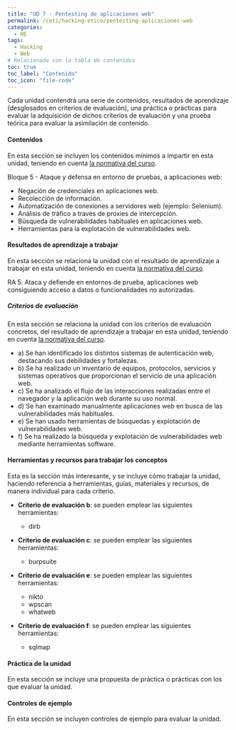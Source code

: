 ```yaml
---
title: "UD 7 - Pentesting de aplicaciones web"
permalink: /ceti/hacking-etico/pentesting-aplicaciones-web
categories:
  - HE
tags:
  - Hacking
  - Web
# Relacionado con la tabla de contenidos
toc: true
toc_label: "Contenido"
toc_icon: "file-code"
---
```


Cada unidad contendrá una serie de contenidos, resultados de aprendizaje (desglosados en criterios de evaluación), una práctica o prácticas para evaluar la adquisición de dichos criterios de evaluación y una prueba teórica para evaluar la asimilación de contenido.

#### Contenidos

En esta sección se incluyen los contenidos mínimos a impartir en esta unidad, teniendo en cuenta [la normativa del curso](https://www.boe.es/diario_boe/txt.php?id=BOE-A-2020-4963).

Bloque 5 - Ataque y defensa en entorno de pruebas, a aplicaciones web:

- Negación de credenciales en aplicaciones web.
- Recolección de información.
- Automatización de conexiones a servidores web (ejemplo: Selenium).
- Análisis de tráfico a través de proxies de intercepción.
- Búsqueda de vulnerabilidades habituales en aplicaciones web.
- Herramientas para la explotación de vulnerabilidades web.

#### Resultados de aprendizaje a trabajar

En esta sección se relaciona la unidad con el resultado de aprendizaje a trabajar en esta unidad, teniendo en cuenta [la normativa del curso](https://www.boe.es/diario_boe/txt.php?id=BOE-A-2020-4963).

RA 5. Ataca y defiende en entornos de prueba, aplicaciones web consiguiendo acceso a datos o funcionalidades no autorizadas.

##### Criterios de evaluación

En esta sección se relaciona la unidad con los criterios de evaluación concretos, del resultado de aprendizaje a trabajar en esta unidad, teniendo en cuenta [la normativa del curso](https://www.boe.es/diario_boe/txt.php?id=BOE-A-2020-4963).

- a) Se han identificado los distintos sistemas de autenticación web, destacando sus debilidades y fortalezas.
- b) Se ha realizado un inventario de equipos, protocolos, servicios y sistemas operativos que proporcionan el servicio de una aplicación web.
- c) Se ha analizado el flujo de las interacciones realizadas entre el navegador y la aplicación web durante su uso normal.
- d) Se han examinado manualmente aplicaciones web en busca de las vulnerabilidades más habituales.
- e) Se han usado herramientas de búsquedas y explotación de vulnerabilidades web.
- f) Se ha realizado la búsqueda y explotación de vulnerabilidades web mediante herramientas software.

#### Herramientas y recursos para trabajar los conceptos

Esta es la sección más interesante, y se incluye cómo trabajar la unidad, haciendo referencia a herramientas, guías, materiales y recursos, de manera individual para cada criterio.

- **Criterio de evaluación b**: se pueden emplear las siguientes herramientas:

  - dirb

- **Criterio de evaluación c**: se pueden emplear las siguientes herramientas:

  - burpsuite

- **Criterio de evaluación e**: se pueden emplear las siguientes herramientas:

  - nikto
  - wpscan
  - whatweb

- **Criterio de evaluación f**: se pueden emplear las siguientes herramientas:
  - sqlmap

#### Práctica de la unidad

En esta sección se incluye una propuesta de práctica o prácticas con los que evaluar la unidad.

#### Controles de ejemplo

En esta sección se incluyen controles de ejemplo para evaluar la unidad.
